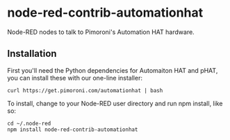 # node-red-contrib-automationhat

Node-RED nodes to talk to Pimoroni's Automation HAT hardware.

## Installation

First you'll need the Python dependencies for Automaiton HAT and pHAT, you can install these with our one-line installer:

```
curl https://get.pimoroni.com/automationhat | bash
```

To install, change to your Node-RED user directory and run npm install, like so:

```
cd ~/.node-red
npm install node-red-contrib-automationhat
```
